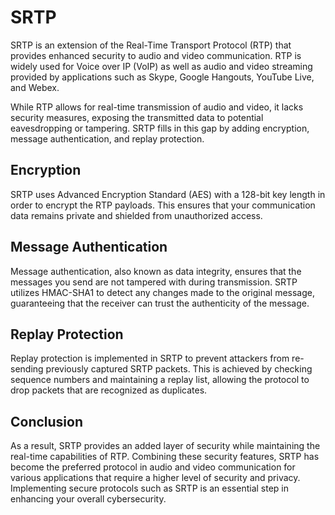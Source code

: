# SRTP

SRTP is an extension of the Real-Time Transport Protocol (RTP) that provides enhanced security to audio and video communication. RTP is widely used for Voice over IP (VoIP) as well as audio and video streaming provided by applications such as Skype, Google Hangouts, YouTube Live, and Webex.

While RTP allows for real-time transmission of audio and video, it lacks security measures, exposing the transmitted data to potential eavesdropping or tampering. SRTP fills in this gap by adding encryption, message authentication, and replay protection.

## Encryption

SRTP uses Advanced Encryption Standard (AES) with a 128-bit key length in order to encrypt the RTP payloads. This ensures that your communication data remains private and shielded from unauthorized access.

## Message Authentication

Message authentication, also known as data integrity, ensures that the messages you send are not tampered with during transmission. SRTP utilizes HMAC-SHA1 to detect any changes made to the original message, guaranteeing that the receiver can trust the authenticity of the message.

## Replay Protection

Replay protection is implemented in SRTP to prevent attackers from re-sending previously captured SRTP packets. This is achieved by checking sequence numbers and maintaining a replay list, allowing the protocol to drop packets that are recognized as duplicates.

## Conclusion

As a result, SRTP provides an added layer of security while maintaining the real-time capabilities of RTP. Combining these security features, SRTP has become the preferred protocol in audio and video communication for various applications that require a higher level of security and privacy. Implementing secure protocols such as SRTP is an essential step in enhancing your overall cybersecurity.

